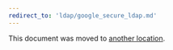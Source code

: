 ```yaml
---
redirect_to: 'ldap/google_secure_ldap.md'
---
```


This document was moved to [another location](ldap/google_secure_ldap.md).

<!-- This redirect file can be deleted after February 1, 2021. -->
<!-- Before deletion, see: https://docs.gitlab.com/ee/development/documentation/#move-or-rename-a-page -->
